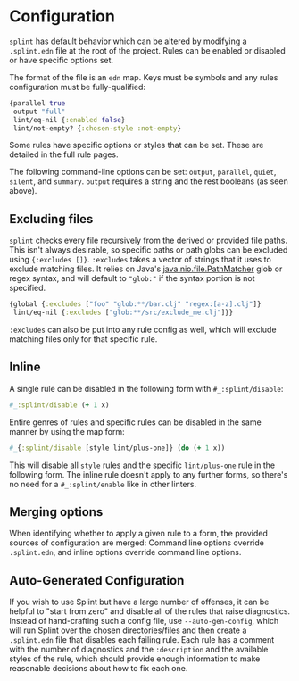 # Configuration

`splint` has default behavior which can be altered by modifying a `.splint.edn` file at the root of the project. Rules can be enabled or disabled or have specific options set.

The format of the file is an `edn` map. Keys must be symbols and any rules configuration must be fully-qualified:

```clojure
{parallel true
 output "full"
 lint/eq-nil {:enabled false}
 lint/not-empty? {:chosen-style :not-empty}
```

Some rules have specific options or styles that can be set. These are detailed in the full rule pages.

The following command-line options can be set: `output`, `parallel`, `quiet`, `silent`, and `summary`. `output` requires a string and the rest booleans (as seen above).

## Excluding files

`splint` checks every file recursively from the derived or provided file paths. This isn't always desirable, so specific paths or path globs can be excluded using `{:excludes []}`. `:excludes` takes a vector of strings that it uses to exclude matching files. It relies on Java's [java.nio.file.PathMatcher](https://docs.oracle.com/javase/8/docs/api/java/nio/file/FileSystem.html#getPathMatcher-java.lang.String-) glob or regex syntax, and will default to `"glob:"` if the syntax portion is not specified.

```clojure
{global {:excludes ["foo" "glob:**/bar.clj" "regex:[a-z].clj"]}
 lint/eq-nil {:excludes ["glob:**/src/exclude_me.clj"]}}
```

`:excludes` can also be put into any rule config as well, which will exclude matching files only for that specific rule.

## Inline

A single rule can be disabled in the following form with `#_:splint/disable`:

```clojure
#_:splint/disable (+ 1 x)
```

Entire genres of rules and specific rules can be disabled in the same manner by using the map form:

```clojure
#_{:splint/disable [style lint/plus-one]} (do (+ 1 x))
````

This will disable all `style` rules and the specific `lint/plus-one` rule in the following form. The inline rule doesn't apply to any further forms, so there's no need for a `#_:splint/enable` like in other linters.

## Merging options

When identifying whether to apply a given rule to a form, the provided sources of configuration are merged: Command line options override `.splint.edn`, and inline options override command line options.

## Auto-Generated Configuration

If you wish to use Splint but have a large number of offenses, it can be helpful to "start from zero" and disable all of the rules that raise diagnostics. Instead of hand-crafting such a config file, use `--auto-gen-config`, which will run Splint over the chosen directories/files and then create a `.splint.edn` file that disables each failing rule. Each rule has a comment with the number of diagnostics and the `:description` and the available styles of the rule, which should provide enough information to make reasonable decisions about how to fix each one.
